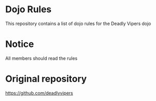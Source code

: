 Dojo Rules
==========

This repository contains a list of dojo rules for the Deadly Vipers dojo

# Notice
All members should read the rules

# Original repository
https://github.com/deadlyvipers